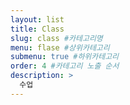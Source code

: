```yaml
---
layout: list
title: Class
slug: class #카테고리명
menu: flase #상위카테고리
submenu: true #하위카테고리
order: 4 #카테고리 노출 순서
description: >
  수업  
---
```

